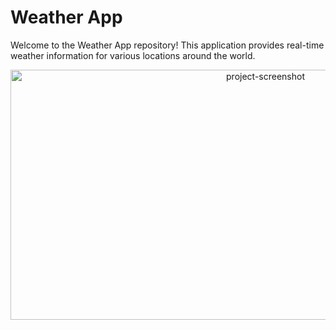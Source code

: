 # Weather App

Welcome to the Weather App repository! This application provides real-time weather information for various locations around the world.


<div align="center">
    <img src="https://github.com/user-attachments/assets/a45495c3-509d-4801-b401-fc73a35a5004" alt="project-screenshot" width="800" height="400"/>
</div>
